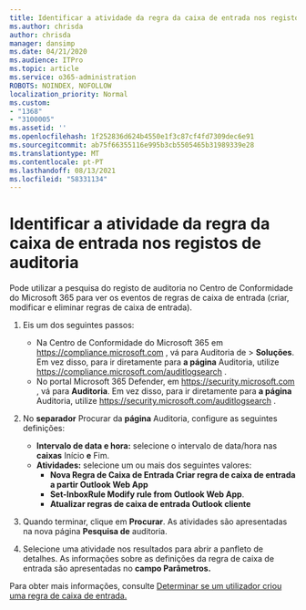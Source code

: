 ```yaml
---
title: Identificar a atividade da regra da caixa de entrada nos registos de auditoria
ms.author: chrisda
author: chrisda
manager: dansimp
ms.date: 04/21/2020
ms.audience: ITPro
ms.topic: article
ms.service: o365-administration
ROBOTS: NOINDEX, NOFOLLOW
localization_priority: Normal
ms.custom:
- "1368"
- "3100005"
ms.assetid: ''
ms.openlocfilehash: 1f252836d624b4550e1f3c87cf4fd7309dec6e91
ms.sourcegitcommit: ab75f66355116e995b3cb5505465b31989339e28
ms.translationtype: MT
ms.contentlocale: pt-PT
ms.lasthandoff: 08/13/2021
ms.locfileid: "58331134"
---
```

# <a name="identify-inbox-rule-activity-in-audit-logs"></a>Identificar a atividade da regra da caixa de entrada nos registos de auditoria

Pode utilizar a pesquisa do registo de auditoria no Centro de Conformidade do Microsoft 365 para ver os eventos de regras de caixa de entrada (criar, modificar e eliminar regras de caixa de entrada).

1. Eis um dos seguintes passos:
   - Na Centro de Conformidade do Microsoft 365 em <https://compliance.microsoft.com> , vá para Auditoria de  \> **Soluções**. Em vez disso, para ir diretamente para **a página** Auditoria, utilize <https://compliance.microsoft.com/auditlogsearch> .
   - No portal Microsoft 365 Defender, em <https://security.microsoft.com> , vá para **Auditoria**. Em vez disso, para ir diretamente para **a página** Auditoria, utilize <https://security.microsoft.com/auditlogsearch> .

2. No **separador** Procurar da **página** Auditoria, configure as seguintes definições:
   - **Intervalo de data e hora:** selecione o intervalo de data/hora nas **caixas** Início **e** Fim.
   - **Atividades:** selecione um ou mais dos seguintes valores:
     - **Nova Regra de Caixa de Entrada Criar regra de caixa de entrada a partir Outlook Web App**
     - **Set-InboxRule Modify rule from Outlook Web App**.
     - **Atualizar regras de caixa de entrada Outlook cliente**

3. Quando terminar, clique em **Procurar**. As atividades são apresentadas na nova página **Pesquisa de** auditoria.

4. Selecione uma atividade nos resultados para abrir a panfleto de detalhes. As informações sobre as definições da regra de caixa de entrada são apresentadas no **campo Parâmetros.**

Para obter mais informações, consulte [Determinar se um utilizador criou uma regra de caixa de entrada.](https://docs.microsoft.com/microsoft-365/compliance/auditing-troubleshooting-scenarios#determine-if-a-user-created-an-inbox-rule)
